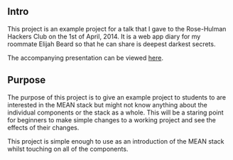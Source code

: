 ## Intro

This project is an example project for a talk that I gave to the Rose-Hulman Hackers Club on the 1st of April, 2014. It is a web app diary for my roommate Elijah Beard so that he can share is deepest darkest secrets. 

The accompanying presentation can be viewed [here](https://docs.google.com/presentation/d/1DdF4emj6abN8JWa-jfO2NDjs5eO2IpGKJevpC7bHMiQ/edit#slide=id.g1df17284e_033).

## Purpose

The purpose of this project is to give an example project to students to are interested in the MEAN stack but might not know anything about the individual components or the stack as a whole. This will be a staring point for beginners to make simple changes to a working project and see the effects of their changes.

This project is simple enough to use as an introduction of the MEAN stack whilst touching on all of the components.


